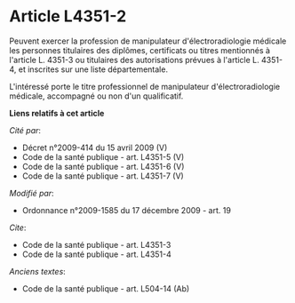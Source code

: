 # Article L4351-2

Peuvent exercer la profession de manipulateur d'électroradiologie médicale les personnes titulaires des diplômes, certificats
ou titres mentionnés à l'article L. 4351-3 ou titulaires des autorisations prévues à l'article L. 4351-4, et inscrites sur
une liste départementale. 

L'intéressé porte le titre professionnel de manipulateur d'électroradiologie médicale, accompagné ou non d'un qualificatif.

**Liens relatifs à cet article**

_Cité par_:

  - Décret n°2009-414 du 15 avril 2009 (V)
  - Code de la santé publique - art. L4351-5 (V)
  - Code de la santé publique - art. L4351-6 (V)
  - Code de la santé publique - art. L4351-7 (V)

_Modifié par_:

  - Ordonnance n°2009-1585 du 17 décembre 2009 - art. 19

_Cite_:

  - Code de la santé publique - art. L4351-3
  - Code de la santé publique - art. L4351-4

_Anciens textes_:

  - Code de la santé publique - art. L504-14 (Ab)
